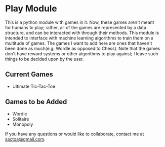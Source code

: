 # Play Module
This is a python module with games in it. Now, these games aren't meant for humans to play; 
rather, all of the games are represented by a data structure, and can be interacted with through their methods.
This module is intended to interface with machine learning algorithms to train them on a multitude of games. 
The games I want to add here are ones that haven't been done as much(e.g. Wordle as opposed to Chess).
Note that the games don't have reward systems or other algorithms to play against; 
I leave such things to be decided upon by the user.

## Current Games
- Ultimate Tic-Tac-Toe

## Games to be Added
- Wordle
- Solitaire
- Monopoly

If you have any questions or would like to collaborate, contact me at sactoa@gmail.com.
